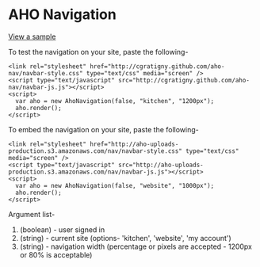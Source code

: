 # AHO Navigation

[View a sample](http://cgratigny.github.com/aho-nav/sample.html)

To test the navigation on your site, paste the following-

    <link rel="stylesheet" href="http://cgratigny.github.com/aho-nav/navbar-style.css" type="text/css" media="screen" />
    <script type="text/javascript" src="http://cgratigny.github.com/aho-nav/navbar-js.js"></script>
    <script>
      var aho = new AhoNavigation(false, "kitchen", "1200px");
      aho.render();
    </script>


To embed the navigation on your site, paste the following-

    <link rel="stylesheet" href="http://aho-uploads-production.s3.amazonaws.com/nav/navbar-style.css" type="text/css" media="screen" />
    <script type="text/javascript" src="http://aho-uploads-production.s3.amazonaws.com/nav/navbar-js.js"></script>
    <script>
      var aho = new AhoNavigation(false, "website", "1000px");
      aho.render();
    </script>


Argument list-

1. (boolean) - user signed in
2. (string) - current site (options- 'kitchen', 'website', 'my account')
3. (string) - navigation width (percentage or pixels are accepted - 1200px or 80% is acceptable)
